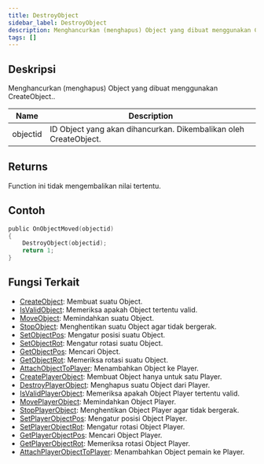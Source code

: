 ```yaml
---
title: DestroyObject
sidebar_label: DestroyObject
description: Menghancurkan (menghapus) Object yang dibuat menggunakan CreateObject.
tags: []
---
```


## Deskripsi

Menghancurkan (menghapus) Object yang dibuat menggunakan CreateObject..

| Name     | Description                                                      |
| -------- | ---------------------------------------------------------------- |
| objectid | ID Object yang akan dihancurkan. Dikembalikan oleh CreateObject. |

## Returns

Function ini tidak mengembalikan nilai tertentu.

## Contoh

```c
public OnObjectMoved(objectid)
{
    DestroyObject(objectid);
    return 1;
}
```

## Fungsi Terkait

- [CreateObject](CreateObject): Membuat suatu Object.
- [IsValidObject](IsValidObject): Memeriksa apakah Object tertentu valid.
- [MoveObject](MoveObject): Memindahkan suatu Object.
- [StopObject](StopObject): Menghentikan suatu Object agar tidak bergerak.
- [SetObjectPos](SetObjectPos): Mengatur posisi suatu Object.
- [SetObjectRot](SetObjectRot): Mengatur rotasi suatu Object.
- [GetObjectPos](GetObjectPos): Mencari Object.
- [GetObjectRot](GetObjectRot): Memeriksa rotasi suatu Object.
- [AttachObjectToPlayer](AttachObjectToPlayer): Menambahkan Object ke Player.
- [CreatePlayerObject](CreatePlayerObject): Membuat Object hanya untuk satu Player.
- [DestroyPlayerObject](DestroyPlayerObject): Menghapus suatu Object dari Player.
- [IsValidPlayerObject](IsValidPlayerObject): Memeriksa apakah Object Player tertentu valid.
- [MovePlayerObject](MovePlayerObject): Memindahkan Object Player.
- [StopPlayerObject](StopPlayerObject): Menghentikan Object Player agar tidak bergerak.
- [SetPlayerObjectPos](SetPlayerObjectPos): Mengatur posisi Object Player.
- [SetPlayerObjectRot](SetPlayerObjectRot): Mengatur rotasi Object Player.
- [GetPlayerObjectPos](GetPlayerObjectPos): Mencari Object Player.
- [GetPlayerObjectRot](GetPlayerObjectRot): Memeriksa rotasi Object Player.
- [AttachPlayerObjectToPlayer](AttachPlayerObjectToPlayer): Menambahkan Object pemain ke Player.
